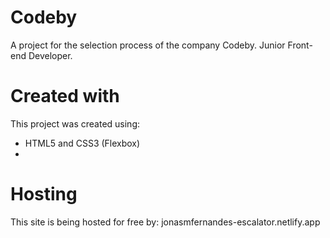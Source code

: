 # Codeby
A project for the selection process of the company Codeby. Junior Front-end Developer.

# Created with

This project was created using:
- HTML5 and CSS3 (Flexbox)
- 
# Hosting

This site is being hosted for free by: jonasmfernandes-escalator.netlify.app
